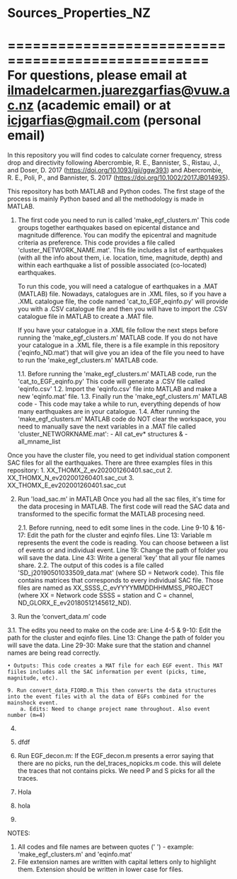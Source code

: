 # Sources_Properties_NZ
==================================================
For questions, please email at ilmadelcarmen.juarezgarfias@vuw.ac.nz (academic email) or at icjgarfias@gmail.com (personal email)
=================================================================================================================================================================

In this repository you will find codes to calculate corner frequency, stress drop and directivity following Abercrombie, R. E., Bannister, S., Ristau, J., and Doser, D. 2017 (https://doi.org/10.1093/gji/ggw393) and Abercrombie, R. E., Poli, P., and Bannister, S. 2017 (https://doi.org/10.1002/2017JB014935).

This repository has both MATLAB and Python codes. The first stage of the process is mainly Python based and all the methodology is made in MATLAB.

1. The first code you need to run is called 'make_egf_clusters.m'
   This code groups together earthquakes based on epicental distance and magnitude difference. You can modify the epicentral and magnitude criteria as preference.    This code provides a file called 'cluster_NETWORK_NAME.mat'. This file includes a list of earthquakes (with all the info about them, i.e. location, time,          magnitude, depth) and within each earthquake a list of possible associated (co-located) earthquakes.

   To run this code, you will need a catalogue of earthquakes in a .MAT (MATLAB) file. Nowadays, catalogues are in .XML files, so if you have a .XML catalogue        file, the code named 'cat_to_EGF_eqinfo.py' will provide you with a .CSV catalogue file and then you will have to import the .CSV catalogue file in MATLAB to        create a .MAT file. 
   
   If you have your catalogue in a .XML file follow the next steps before running the 'make_egf_clusters.m' MATLAB code. If you do not have your catalogue in a        .XML file, there is a file example in this repository ('eqinfo_ND.mat') that will give you an idea of the file you need to have to run the         'make_egf_clusters.m' MATLAB code.
   
   1.1. Before running the 'make_egf_clusters.m' MATLAB code, run the 'cat_to_EGF_eqinfo.py'
        This code will generate a .CSV file called 'eqinfo.csv'
   1.2. Import the 'eqinfo.csv' file into MATLAB and make a new 'eqinfo.mat' file. 
   1.3. Finally run the 'make_egf_clusters.m' MATLAB code - This code may take a while to run, everything depends of how many earthquakes are in your catalogue.
   1.4. After running the 'make_egf_clusters.m' MATLAB code do NOT clear the workspace, you need to manually save the next variables in a .MAT file called            'cluster_NETWORKNAME.mat':
               - All cat_ev* structures &
               - all_mname_list

Once you have the cluster file, you need to get individual station component SAC files for all the earthquakes. 
There are three examples files in this repository:
	1. XX_THOMX_Z_ev202001260401.sac_cut     2. XX_THOMX_N_ev202001260401.sac_cut     3. XX_THOMX_E_ev202001260401.sac_cut

2. Run 'load_sac.m' in MATLAB
   Once you had all the sac files, it's time for the data procesing in MATLAB.
   The first code will read the SAC data and transformed to the specific format the MATLAB procesing need.
   
   2.1. Before running, need to edit some lines in the code.
   	Line 9-10 & 16-17: Edit the path for the cluster and eqinfo files.
	Line 13: Variable m represents the event the code is reading. You can choose between a list of events or and individual event. 
	Line 19: Change the path of folder you will save the data.
	Line 43: Write a general 'key' that all your file names share.
  2.2. The output of this codes is a file called 'SD_j20190501033509_data.mat' (where SD = Network code). This file contains matrices that corresponds to every    	  individual SAC file. Those files are named as XX_SSSS_C_evYYYYMMDDHHMMSS_PROJECT (where XX = Network code SSSS = station and C = channel, 		            ND_GLORX_E_ev20180512145612_ND). 
  
3. Run the ‘convert_data.m’ code
		
  3.1. The edits you need to make on the code are:
  	Line 4-5 & 9-10: Edit the path for the cluster and eqinfo files.
	Line 13: Change the path of folder you will save the data.
	Line 29-30: Make sure that the station and channel names  are being read correctly. 

    • Outputs: This code creates a MAT file for each EGF event. This MAT fiiles includes all the SAC information per event (picks, time, magnitude, etc). 

    9. Run convert_data_FIORD.m This then converts the data structures into the event files with al the data of EGFs combined for the mainshock event. 
        a. Edits: Need to change project name throughout. Also event number (m=4)









4. 
5. dfdf
6. Run EGF_decon.m:  If the EGF_decon.m presents a error saying that there are no picks, run the del_traces_nopicks.m code. this will delete the traces that not contains picks. We need P and S picks for all the traces.  


3. Hola
4. hola
5. 
NOTES:
1. All codes and file names are between quotes (' ') - example: 'make_egf_clusters.m' and 'eqinfo.mat'
2. File extension names are written with capital letters only to highlight them. Extension should be written in lower case for files. 

